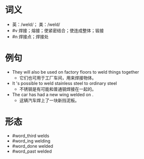 # 词义
- 英：/weld/； 美：/weld/
- #v 焊接；熔接；使紧密结合；使连成整体；锻接
- #n 焊接点；焊接处
# 例句
- They will also be used on factory floors to weld things together
	- 它们也可用于工厂车间，用来焊接物体。
- It 's possible to weld stainless steel to ordinary steel
	- 不锈钢是有可能和普通钢焊接在一起的。
- The car has had a new wing welded on .
	- 这辆汽车焊上了一块新挡泥板。
# 形态
- #word_third welds
- #word_ing welding
- #word_done welded
- #word_past welded
